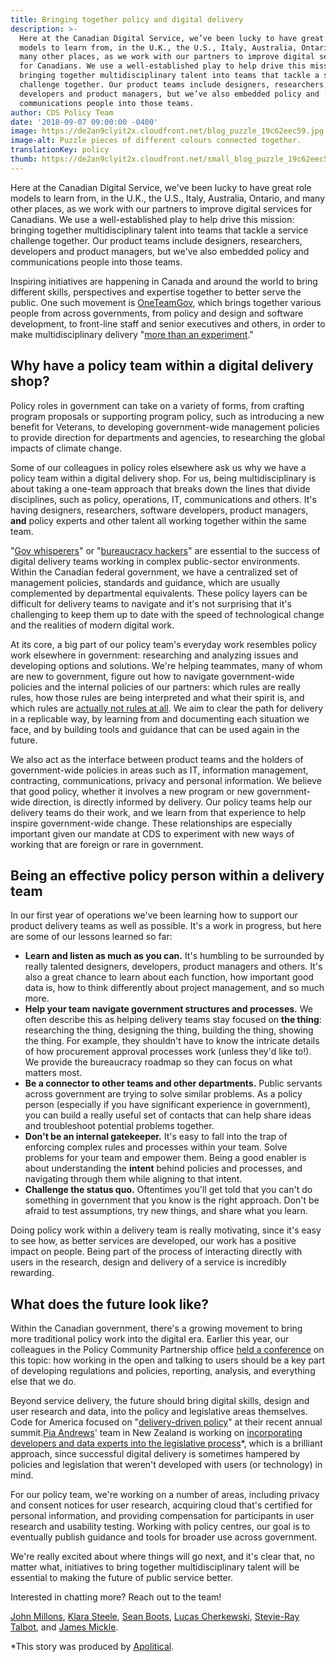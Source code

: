```yaml
---
title: Bringing together policy and digital delivery
description: >-
  Here at the Canadian Digital Service, we’ve been lucky to have great role
  models to learn from, in the U.K., the U.S., Italy, Australia, Ontario, and
  many other places, as we work with our partners to improve digital services
  for Canadians. We use a well-established play to help drive this mission:
  bringing together multidisciplinary talent into teams that tackle a service
  challenge together. Our product teams include designers, researchers,
  developers and product managers, but we’ve also embedded policy and
  communications people into those teams.
author: CDS Policy Team
date: '2018-09-07 09:00:00 -0400'
image: https://de2an9clyit2x.cloudfront.net/blog_puzzle_19c62eec59.jpg
image-alt: Puzzle pieces of different colours connected together.
translationKey: policy
thumb: https://de2an9clyit2x.cloudfront.net/small_blog_puzzle_19c62eec59.jpg
---
```

Here at the Canadian Digital Service, we've been lucky to have great role models to learn from, in the U.K., the U.S., Italy, Australia, Ontario, and many other places, as we work with our partners to improve digital services for Canadians. We use a well-established play to help drive this mission: bringing together multidisciplinary talent into teams that tackle a service challenge together. Our product teams include designers, researchers, developers and product managers, but we've also embedded policy and communications people into those teams.

Inspiring initiatives are happening in Canada and around the world to bring different skills, perspectives and expertise together to better serve the public. One such movement is [OneTeamGov](https://www.oneteamgov.uk/), which brings together various people from across governments, from policy and design and software development, to front-line staff and senior executives and others, in order to make multidisciplinary delivery "[more than an experiment](https://medium.com/@kcollingwood/what-people-told-us-government-policy-and-service-design-event-c5596b7c8953)."

## Why have a policy team within a digital delivery shop?

Policy roles in government can take on a variety of forms, from crafting program proposals or supporting program policy, such as introducing a new benefit for Veterans, to developing government-wide management policies to provide direction for departments and agencies, to researching the global impacts of climate change.

Some of our colleagues in policy roles elsewhere ask us why we have a policy team within a digital delivery shop. For us, being multidisciplinary is about taking a one-team approach that breaks down the lines that divide disciplines, such as policy, operations, IT, communications and others. It's having designers, researchers, software developers, product managers, **and** policy experts and other talent all working together within the same team.

"[Gov whisperers](https://twitter.com/LouiseDowne/status/990925890245808128)" or "[bureaucracy hackers](https://handbook.18f.gov/history-and-values/#hacking-bureaucracy)" are essential to the success of digital delivery teams working in complex public-sector environments. Within the Canadian federal government, we have a centralized set of management policies, standards and guidance, which are usually complemented by departmental equivalents. These policy layers can be difficult for delivery teams to navigate and it's not surprising that it's challenging to keep them up to date with the speed of technological change and the realities of modern digital work.

At its core, a big part of our policy team's everyday work resembles policy work elsewhere in government: researching and analyzing issues and developing options and solutions. We're helping teammates, many of whom are new to government, figure out how to navigate government-wide policies and the internal policies of our partners: which rules are really rules, how those rules are being interpreted and what their spirit is, and which rules are [actually not rules at all](https://www.nextgov.com/cio-briefing/2015/03/meet-digital-service-guru-whos-helping-new-recruits-navigate-federal-bureaucracy/107148/). We aim to clear the path for delivery in a replicable way, by learning from and documenting each situation we face, and by building tools and guidance that can be used again in the future.

We also act as the interface between product teams and the holders of government-wide policies in areas such as IT, information management, contracting, communications, privacy and personal information. We believe that good policy, whether it involves a new program or new government-wide direction, is directly informed by delivery. Our policy teams help our delivery teams do their work, and we learn from that experience to help inspire government-wide change. These relationships are especially important given our mandate at CDS to experiment with new ways of working that are foreign or rare in government.

## Being an effective policy person within a delivery team

In our first year of operations we've been learning how to support our product delivery teams as well as possible. It's a work in progress, but here are some of our lessons learned so far:

*   **Learn and listen as much as you can.** It's humbling to be surrounded by really talented designers, developers, product managers and others. It's also a great chance to learn about each function, how important good data is, how to think differently about project management, and so much more.
*   **Help your team navigate government structures and processes.** We often describe this as helping delivery teams stay focused on **the thing**: researching the thing, designing the thing, building the thing, showing the thing. For example, they shouldn't have to know the intricate details of how procurement approval processes work (unless they'd like to!). We provide the bureaucracy roadmap so they can focus on what matters most.
*   **Be a connector to other teams and other departments.** Public servants across government are trying to solve similar problems. As a policy person (especially if you have significant experience in government), you can build a really useful set of contacts that can help share ideas and troubleshoot potential problems together.
*   **Don't be an internal gatekeeper.** It's easy to fall into the trap of enforcing complex rules and processes within your team. Solve problems for your team and empower them. Being a good enabler is about understanding the **intent** behind policies and processes, and navigating through them while aligning to that intent.
*   **Challenge the status quo.** Oftentimes you'll get told that you can't do something in government that you know is the right approach. Don't be afraid to test assumptions, try new things, and share what you learn.

Doing policy work within a delivery team is really motivating, since it's easy to see how, as better services are developed, our work has a positive impact on people. Being part of the process of interacting directly with users in the research, design and delivery of a service is incredibly rewarding.

## What does the future look like?

Within the Canadian government, there's a growing movement to bring more traditional policy work into the digital era. Earlier this year, our colleagues in the Policy Community Partnership office [held a conference](https://policomm-commpoli.gccollab.ca) on this topic: how working in the open and talking to users should be a key part of developing regulations and policies, reporting, analysis, and everything else that we do.

Beyond service delivery, the future should bring digital skills, design and user research and data, into the policy and legislative areas themselves. Code for America focused on "[delivery-driven policy](https://medium.com/code-for-america/delivery-driven-government-67e698c57c7b)" at their recent annual summit.[Pia Andrews](https://twitter.com/piawaugh)' team in New Zealand is working on [incorporating developers and data experts into the legislative process](https://apolitical.co/solution_article/new-zealand-explores-machine-readable-laws-to-transform-government/)*, which is a brilliant approach, since successful digital delivery is sometimes hampered by policies and legislation that weren't developed with users (or technology) in mind.

For our policy team, we're working on a number of areas, including privacy and consent notices for user research, acquiring cloud that's certified for personal information, and providing compensation for participants in user research and usability testing. Working with policy centres, our goal is to eventually publish guidance and tools for broader use across government.

We're really excited about where things will go next, and it's clear that, no matter what, initiatives to bring together multidisciplinary talent will be essential to making the future of public service better.

Interested in chatting more? Reach out to the team!

[John Millons](https://twitter.com/JohnMillons), [Klara Steele](mailto:Klara.Steele@tbs-sct.gc.ca), [Sean Boots](https://twitter.com/sboots), [Lucas Cherkewski](https://twitter.com/lchski), [Stevie-Ray Talbot](https://twitter.com/StevieRayTalbot), and [James Mickle](https://twitter.com/james_mickle).

*This story was produced by [Apolitical](https://apolitical.co/).

